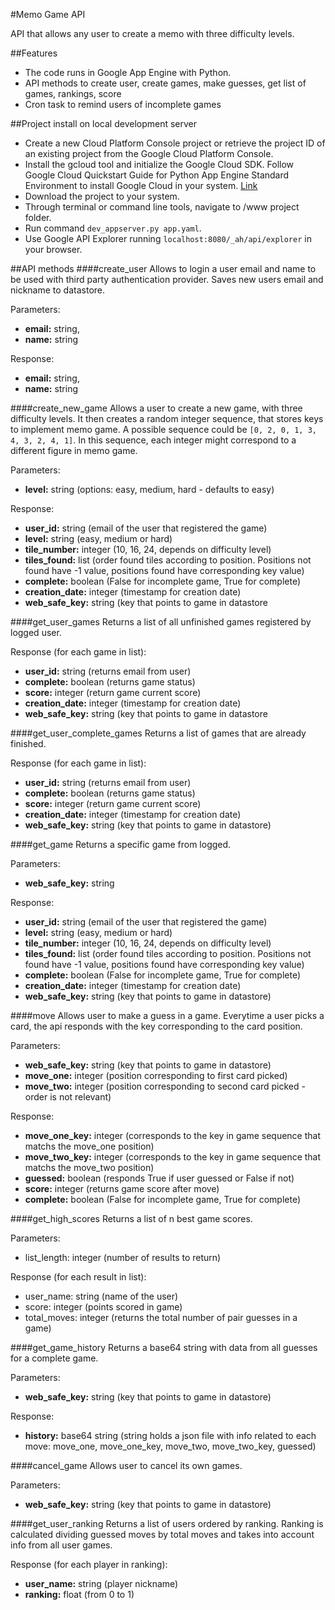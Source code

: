 #Memo Game API

API that allows any user to create a memo with three difficulty levels.

##Features
- The code runs in Google App Engine with Python.
- API methods to create user, create games, make guesses, get list of games, rankings, score
- Cron task to remind users of incomplete games

##Project install on local development server
- Create a new Cloud Platform Console project or retrieve the project ID of an existing project from the Google Cloud Platform Console.
- Install the gcloud tool and initialize the Google Cloud SDK. Follow Google Cloud Quickstart Guide for Python App Engine Standard Environment to install Google Cloud in your system. [Link](https://cloud.google.com/appengine/docs/python/quickstart)
- Download the project to your system.
- Through terminal or command line tools, navigate to /www project folder.
- Run command `dev_appserver.py app.yaml`.
- Use Google API Explorer running `localhost:8080/_ah/api/explorer` in your browser.

##API methods
####create_user
Allows to login a user email and name to be used with third party authentication provider. Saves new users email and nickname to datastore.

Parameters:
- **email:** string,
- **name:** string

Response:
- **email:** string,
- **name:** string

####create_new_game
Allows a user to create a new game, with three difficulty levels. It then creates a random integer sequence, that stores keys to implement memo game. A possible sequence could be `[0, 2, 0, 1, 3, 4, 3, 2, 4, 1]`. In this sequence, each integer might correspond to a different figure in memo game.

Parameters:
- **level:** string (options: easy, medium, hard - defaults to easy)

Response:
- **user_id:** string (email of the user that registered the game)
- **level:** string (easy, medium or hard)
- **tile_number:** integer (10, 16, 24, depends on difficulty level)
- **tiles_found:** list (order found tiles according to position. Positions not found have -1 value, positions found have corresponding key value)
- **complete:** boolean (False for incomplete game, True for complete)
- **creation_date:** integer (timestamp for creation date)
- **web_safe_key:** string (key that points to game in datastore

####get_user_games
Returns a list of all unfinished games registered by logged user.

Response (for each game in list):
- **user_id:** string (returns email from user)
- **complete:** boolean (returns game status)
- **score:** integer (return game current score)
- **creation_date:** integer (timestamp for creation date)
- **web_safe_key:** string (key that points to game in datastore

####get_user_complete_games
Returns a list of games that are already finished.

Response (for each game in list):
- **user_id:** string (returns email from user)
- **complete:** boolean (returns game status)
- **score:** integer (return game current score)
- **creation_date:** integer (timestamp for creation date)
- **web_safe_key:** string (key that points to game in datastore)

####get_game
Returns a specific game from logged.

Parameters:
- **web_safe_key:** string

Response:
- **user_id:** string (email of the user that registered the game)
- **level:** string (easy, medium or hard)
- **tile_number:** integer (10, 16, 24, depends on difficulty level)
- **tiles_found:** list (order found tiles according to position. Positions not found have -1 value, positions found have corresponding key value)
- **complete:** boolean (False for incomplete game, True for complete)
- **creation_date:** integer (timestamp for creation date)
- **web_safe_key:** string (key that points to game in datastore)

####move
Allows user to make a guess in a game. Everytime a user picks a card, the api responds with the key corresponding to the card position.

Parameters:
- **web_safe_key:** string (key that points to game in datastore)
- **move_one:** integer (position corresponding to first card picked)
- **move_two:** integer (position corresponding to second card picked - order is not relevant)

Response:
- **move_one_key:** integer (corresponds to the key in game sequence that matchs the move_one position)
- **move_two_key:** integer (corresponds to the key in game sequence that matchs the move_two position)
- **guessed:** boolean (responds True if user guessed or False if not)
- **score:** integer (returns game score after move)
- **complete:** boolean (False for incomplete game, True for complete)

####get_high_scores
Returns a list of n best game scores.

Parameters:
- list_length: integer (number of results to return)

Response (for each result in list):
- user_name: string (name of the user)
- score: integer (points scored in game)
- total_moves: integer (returns the total number of pair guesses in a game)

####get_game_history
Returns a base64 string with data from all guesses for a complete game.

Parameters:
- **web_safe_key:** string (key that points to game in datastore)

Response:
- **history:** base64 string (string holds a json file with info related to each move: move_one, move_one_key, move_two, move_two_key, guessed)

####cancel_game
Allows user to cancel its own games.

Parameters:
- **web_safe_key:** string (key that points to game in datastore)

####get_user_ranking
Returns a list of users ordered by ranking. Ranking is calculated dividing guessed moves by total moves and takes into account info from all user games.

Response (for each player in ranking):
- **user_name:** string (player nickname)
- **ranking:** float (from 0 to 1)